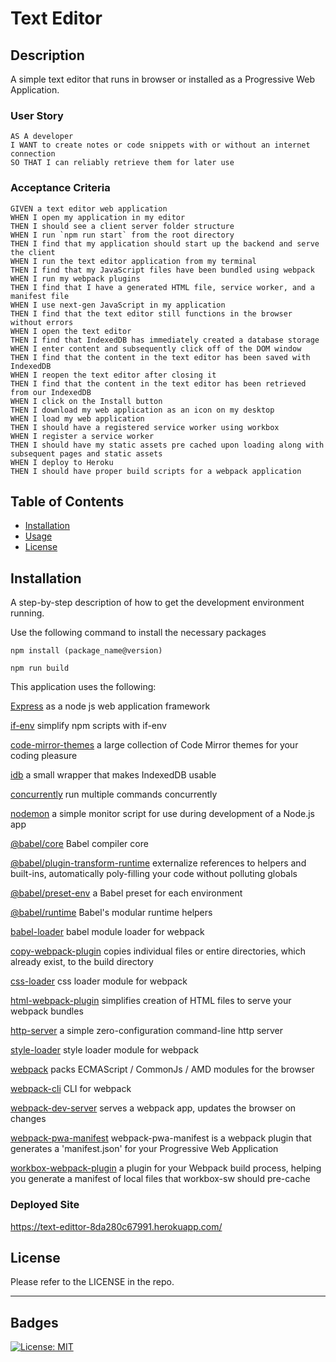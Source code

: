 # Text Editor

## Description

A simple text editor that runs in browser or installed as a Progressive Web Application.


### User Story

```
AS A developer
I WANT to create notes or code snippets with or without an internet connection
SO THAT I can reliably retrieve them for later use
```

### Acceptance Criteria

```
GIVEN a text editor web application
WHEN I open my application in my editor
THEN I should see a client server folder structure
WHEN I run `npm run start` from the root directory
THEN I find that my application should start up the backend and serve the client
WHEN I run the text editor application from my terminal
THEN I find that my JavaScript files have been bundled using webpack
WHEN I run my webpack plugins
THEN I find that I have a generated HTML file, service worker, and a manifest file
WHEN I use next-gen JavaScript in my application
THEN I find that the text editor still functions in the browser without errors
WHEN I open the text editor
THEN I find that IndexedDB has immediately created a database storage
WHEN I enter content and subsequently click off of the DOM window
THEN I find that the content in the text editor has been saved with IndexedDB
WHEN I reopen the text editor after closing it
THEN I find that the content in the text editor has been retrieved from our IndexedDB
WHEN I click on the Install button
THEN I download my web application as an icon on my desktop
WHEN I load my web application
THEN I should have a registered service worker using workbox
WHEN I register a service worker
THEN I should have my static assets pre cached upon loading along with subsequent pages and static assets
WHEN I deploy to Heroku
THEN I should have proper build scripts for a webpack application
```

## Table of Contents

- [Installation](#installation)
- [Usage](#usage)
- [License](#license)

## Installation

A step-by-step description of how to get the development environment running.

Use the following command to install the necessary packages

```
npm install (package_name@version)

npm run build
```

This application uses the following:

[Express](https://www.npmjs.com/package/express/v/4.16.4) as a node js web application framework

[if-env](https://www.npmjs.com/package/if-env) simplify npm scripts with if-env

[code-mirror-themes](https://www.npmjs.com/package/code-mirror-themes) a large collection of Code Mirror themes for your coding pleasure

[idb](https://www.npmjs.com/package/idb) a small wrapper that makes IndexedDB usable

[concurrently](https://www.npmjs.com/package/concurrently) run multiple commands concurrently

[nodemon](https://www.npmjs.com/package/nodemon) a simple monitor script for use during development of a Node.js app

[@babel/core](https://www.npmjs.com/package/@babel/core) Babel compiler core

[@babel/plugin-transform-runtime](https://www.npmjs.com/package/@babel/plugin-transform-runtime) externalize references to helpers and built-ins, automatically poly-filling your code without polluting globals

[@babel/preset-env](https://www.npmjs.com/package/@babel/preset-env) a Babel preset for each environment

[@babel/runtime](https://www.npmjs.com/package/@babel/runtime) Babel's modular runtime helpers

[babel-loader](https://www.npmjs.com/package/babel-loader) babel module loader for webpack

[copy-webpack-plugin](https://www.npmjs.com/package/copy-webpack-plugin) copies individual files or entire directories, which already exist, to the build directory

[css-loader](https://www.npmjs.com/package/css-loader) css loader module for webpack

[html-webpack-plugin](https://www.npmjs.com/package/html-webpack-plugin) simplifies creation of HTML files to serve your webpack bundles

[http-server](https://www.npmjs.com/package/http-server) a simple zero-configuration command-line http server

[style-loader](https://www.npmjs.com/package/style-loader) style loader module for webpack

[webpack](https://www.npmjs.com/package/webpack) packs ECMAScript / CommonJs / AMD modules for the browser

[webpack-cli](https://www.npmjs.com/package/webpack-cli) CLI for webpack

[webpack-dev-server](https://www.npmjs.com/package/webpack-dev-server) serves a webpack app, updates the browser on changes

[webpack-pwa-manifest](https://www.npmjs.com/package/webpack-pwa-manifest) webpack-pwa-manifest is a webpack plugin that generates a 'manifest.json' for your Progressive Web Application

[workbox-webpack-plugin](https://www.npmjs.com/package/workbox-webpack-plugin) a plugin for your Webpack build process, helping you generate a manifest of local files that workbox-sw should pre-cache


### Deployed Site

https://text-edittor-8da280c67991.herokuapp.com/

## License

Please refer to the LICENSE in the repo.

---

## Badges

[![License: MIT](https://img.shields.io/badge/License-MIT-yellow.svg)](https://opensource.org/licenses/MIT)



